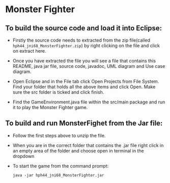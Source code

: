 # Monster Fighter

## To build the source code and load it into Eclipse:


 - Firstly the source code needs to extracted from the zip file(called `hph44_jni68_MonsterFighter.zip`) 
 	by right clicking on the file and click on extract here.
 
 - Once you have extracted the file you will see a file that contains this README, java jar file, 
 	source code, javadoc, UML diagram and Use case diagram.
 
 - Open Eclipse and in the File tab click Open Projects from File System. Find your folder that 
 	holds all the above items and click Open. Make sure the src folder is ticked and click finish.
 
 - Find the GameEnvironment.java file within the src/main package and run it to play the Monster Fighter game.
 
 ## To build and run MonsterFighet from the Jar file:

 - Follow the first steps above to unzip the file.
 
 - When you are in the correct folder that contains the .jar file
 	right click in an empty area of the folder and choose open in terminal in the dropdown
 
 - To start the game from the command prompt:
 		
 	`java -jar hph44_jni68_MonsterFighter.jar`
